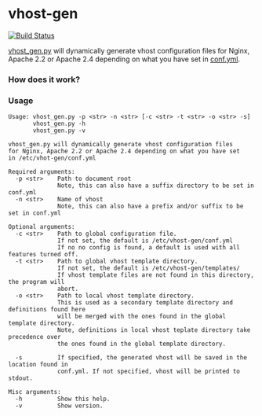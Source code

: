# vhost-gen

[![Build Status](https://travis-ci.org/devilbox/vhost-gen.svg?branch=master)](https://travis-ci.org/devilbox/vhost-gen)

[vhost_gen.py](bin/vhost_gen.py) will dynamically generate vhost configuration files for Nginx, Apache 2.2 or Apache 2.4 depending on what you have set in [conf.yml](etc/conf.yml).

### How does it work?



### Usage

```shell
Usage: vhost_gen.py -p <str> -n <str> [-c <str> -t <str> -o <str> -s]
       vhost_gen.py -h
       vhost_gen.py -v

vhost_gen.py will dynamically generate vhost configuration files
for Nginx, Apache 2.2 or Apache 2.4 depending on what you have set
in /etc/vhot-gen/conf.yml

Required arguments:
  -p <str>    Path to document root
              Note, this can also have a suffix directory to be set in conf.yml
  -n <str>    Name of vhost
              Note, this can also have a prefix and/or suffix to be set in conf.yml

Optional arguments:
  -c <str>    Path to global configuration file.
              If not set, the default is /etc/vhost-gen/conf.yml
              If no no config is found, a default is used with all features turned off.
  -t <str>    Path to global vhost template directory.
              If not set, the default is /etc/vhost-gen/templates/
              If vhost template files are not found in this directory, the program will
              abort.
  -o <str>    Path to local vhost template directory.
              This is used as a secondary template directory and definitions found here
              will be merged with the ones found in the global template directory.
              Note, definitions in local vhost teplate directory take precedence over
              the ones found in the global template directory.

  -s          If specified, the generated vhost will be saved in the location found in
              conf.yml. If not specified, vhost will be printed to stdout.

Misc arguments:
  -h          Show this help.
  -v          Show version.
```
